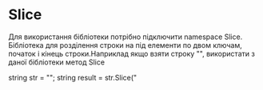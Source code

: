 # Slice
Для використання бібліотеки потрібно підключити namespace Slice.
Бібліотека для розділення строки на під елементи по двом ключам, початок і кінець строки.Наприклад якщо взяти строку "<title> Slice </title>", використати з даної бібліотеки 
метод Slice



  string str = "<title> Slice </title>";
  string result = str.Slice("<title>","<title/>")

  
  в переміні result буде значення, Slice.А що робити якщо є текст подібний цьому:<t>1</t><t>2</t><t>3</t><t>4</t><t>5</t>, і потрібно витягнути звідси цифри,від 1 до 5?Для цього є
другий метод який називається SliceInfo,це метод вертає колекцію List<string>, приклад використання даного метода:
  
  
string str =<t>1</t><t>2</t><t>3</t><t>4</t><t>5</t>;
 var result = str.Slice("<t>","</t>")
 
  , в переміні result будуть значення від 1 до 5. 
